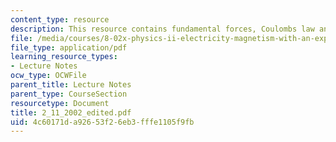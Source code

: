 ```yaml
---
content_type: resource
description: This resource contains fundamental forces, Coulombs law and induction.
file: /media/courses/8-02x-physics-ii-electricity-magnetism-with-an-experimental-focus-spring-2005/4c60171da92653f26eb3fffe1105f9fb_2_11_2002_edited.pdf
file_type: application/pdf
learning_resource_types:
- Lecture Notes
ocw_type: OCWFile
parent_title: Lecture Notes
parent_type: CourseSection
resourcetype: Document
title: 2_11_2002_edited.pdf
uid: 4c60171d-a926-53f2-6eb3-fffe1105f9fb
---
```

